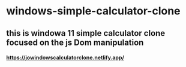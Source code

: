 # windows-simple-calculator-clone
## this is windowa 11 simple calculator clone focused on the js Dom manipulation


#### https://jowindowscalculatorclone.netlify.app/
